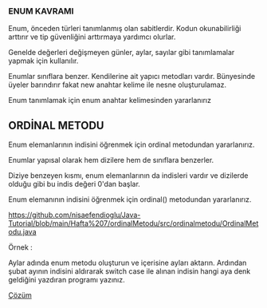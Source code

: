 ### ENUM KAVRAMI​
Enum, önceden türleri tanımlanmış olan sabitlerdir. Kodun okunabilirliği arttırır ve tip güvenliğini arttırmaya yardımcı olurlar.​

Genelde değerleri değişmeyen günler, aylar, sayılar gibi tanımlamalar yapmak için kullanılır.​

Enumlar sınıflara benzer. Kendilerine ait yapıcı metodları vardır. Bünyesinde üyeler barındırır fakat new anahtar kelime ile nesne oluşturulamaz.​

Enum tanımlamak için enum anahtar kelimesinden yararlanırız​

## ORDİNAL METODU​
Enum elemanlarının indisini öğrenmek için ordinal metodundan yararlanırız.​

Enumlar yapısal olarak hem dizilere hem de sınıflara benzerler.​

Diziye benzeyen kısmı, enum elemanlarının da indisleri vardır ve dizilerde olduğu gibi bu indis değeri 0'dan başlar.​

Enum elemanının indisini öğrenmek için ordinal() metodundan yararlanırız.​

https://github.com/nisaefendioglu/Java-Tutorial/blob/main/Hafta%207/ordinalMetodu/src/ordinalmetodu/OrdinalMetodu.java

Örnek : 

Aylar adında enum metodu oluşturun ve içerisine ayları aktarın. Ardından şubat ayının indisini aldırarak switch case ile alınan indisin hangi aya denk geldiğini yazdıran programı yazınız.​

[Çözüm](https://github.com/nisaefendioglu/Java-Tutorial/blob/main/Hafta%207/EnumAylar/src/enumaylar/EnumAylar.java)
